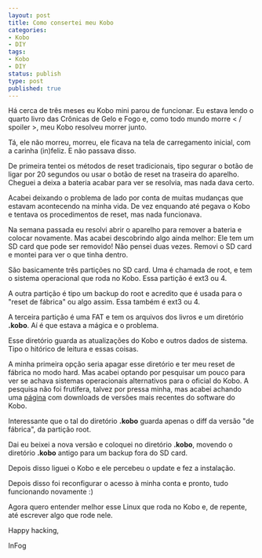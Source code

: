 ```yaml
---
layout: post
title: Como consertei meu Kobo
categories:
- Kobo
- DIY
tags:
- Kobo
- DIY
status: publish
type: post
published: true
---
```


Há cerca de três meses eu Kobo mini parou de funcionar. Eu estava lendo o quarto
livro das Crônicas de Gelo e Fogo e, como todo mundo morre < / spoiler >, meu
Kobo resolveu morrer junto.

Tá, ele não morreu, morreu, ele ficava na tela de carregamento inicial, com a
carinha (in)feliz. E não passava disso.

De primeira tentei os métodos de reset tradicionais, tipo segurar o botão de
ligar por 20 segundos ou usar o botão de reset na traseira do aparelho. Cheguei
a deixa a bateria acabar para ver se resolvia, mas nada dava certo.

Acabei deixando o problema de lado por conta de muitas mudanças que estavam
acontecendo na minha vida. De vez enquando até pegava o Kobo e tentava os
procedimentos de reset, mas nada funcionava.

Na semana passada eu resolvi abrir o aparelho para remover a bateria e colocar
novamente. Mas acabei descobrindo algo ainda melhor: Ele tem um SD card que
pode ser removido! Não pensei duas vezes. Removi o SD card e montei para ver
o que tinha dentro.

São basicamente três partições no SD card. Uma é chamada de root, e tem o sistema
operacional que roda no Kobo. Essa partição é ext3 ou 4.

A outra partição é tipo um backup do root e acredito que é usada para o "reset
de fábrica" ou algo assim. Essa também é ext3 ou 4.

A terceira partição é uma FAT e tem os arquivos dos livros e um diretório
**.kobo**. Aí é que estava a mágica e o problema.

Esse diretório guarda as atualizações do Kobo e outros dados de sistema. Tipo
o hitórico de leitura e essas coisas.

A minha primeira opção seria apagar esse diretório e ter meu reset de fábrica no
modo hard. Mas acabei optando por pesquisar um pouco para ver se achava sistemas
operacionais alternativos para o oficial do Kobo. A pesquisa não foi frutífera,
talvez por pressa minha, mas acabei achando uma [página](http://www.mobileread.com/forums/showthread.php?t=185660)
com downloads de versões mais recentes do software do Kobo.

Interessante que o tal do diretório **.kobo** guarda apenas o diff da versão
"de fábrica", da partição root.

Dai eu beixei a nova versão e coloquei no diretório **.kobo**, movendo o diretório
**.kobo** antigo para um backup fora do SD card.

Depois disso liguei o Kobo e ele percebeu o update e fez a instalação.

Depois disso foi reconfigurar o acesso à minha conta e pronto, tudo funcionando
novamente :)

Agora quero entender melhor esse Linux que roda no Kobo e, de repente, até
escrever algo que rode nele.

Happy hacking,

InFog
